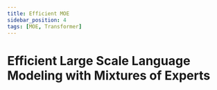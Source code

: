 ```yaml
---
title: Efficient MOE
sidebar_position: 4
tags: [MOE, Transformer]
---
```

# Efficient Large Scale Language Modeling with Mixtures of Experts

